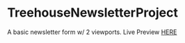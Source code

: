 # TreehouseNewsletterProject
  A basic newsletter form w/ 2 viewports.
Live Preview <a href='https://elijahpereira.github.io/Tech-Newsletter-Project/'>HERE</a>
